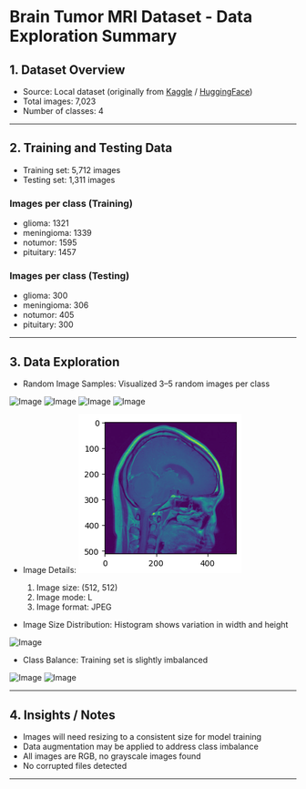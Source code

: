 # Brain Tumor MRI Dataset - Data Exploration Summary

## 1. Dataset Overview

- Source: Local dataset (originally from [Kaggle](https://www.kaggle.com/datasets/masoudnickparvar/brain-tumor-mri-dataset) / [HuggingFace](https://huggingface.co/datasets/Simezu/brain-tumour-MRI-scan?utm_source=chatgpt.com))
- Total images: 7,023
- Number of classes: 4

---

## 2. Training and Testing Data

- Training set: 5,712 images
- Testing set: 1,311 images

### Images per class (Training)

- glioma: 1321
- meningioma: 1339
- notumor: 1595
- pituitary: 1457

### Images per class (Testing)

- glioma: 300
- meningioma: 306
- notumor: 405
- pituitary: 300

---

## 3. Data Exploration

- Random Image Samples: Visualized 3–5 random images per class

<img width="794" height="270" alt="Image" src="https://github.com/user-attachments/assets/3700879d-6377-4b82-b444-a115edc8b0a3" />

<img width="794" height="270" alt="Image" src="https://github.com/user-attachments/assets/12ab127f-ca53-46a4-8184-12b2ab98eb34" />

<img width="794" height="273" alt="Image" src="https://github.com/user-attachments/assets/04866352-e676-46c6-a008-aa94da6f63ac" />

<img width="794" height="270" alt="Image" src="https://github.com/user-attachments/assets/eabe86ac-8129-4efa-ae89-9fe683b293a7" />

- Image Details:
![alt text](image.png)
  1. Image size: (512, 512)
  2. Image mode: L
  3. Image format: JPEG  
   
- Image Size Distribution: Histogram shows variation in width and height
  
<img width="699" height="374" alt="Image" src="https://github.com/user-attachments/assets/0e60286a-f7de-4319-aab5-6de4c64de2a2" />

- Class Balance: Training set is slightly imbalanced

<img width="859" height="316" alt="Image" src="https://github.com/user-attachments/assets/268ececf-8bbb-4d89-9f05-7d383168718f" />

<img width="850" height="316" alt="Image" src="https://github.com/user-attachments/assets/9e974547-cb4c-445c-b2f1-6a3a6689adb3" />

---

## 4. Insights / Notes

- Images will need resizing to a consistent size for model training  
- Data augmentation may be applied to address class imbalance  
- All images are RGB, no grayscale images found  
- No corrupted files detected

---

